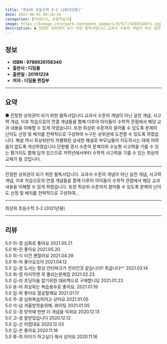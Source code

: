 ```yaml
---
title: "최상위 초등수학 3-2 (2021년용)"
date: 2021-06-01 06:16:34
categories: [국내도서, 초등학습서]
image: https://bimage.interpark.com/goods_image/1/8/9/7/324651897s.jpg
description: ● 진정한 상위권이 되기 위한 필독서입니다.교과서 수준의 개념이 아닌 실전 개념, 사고력 개념, 이후 학습으로의 연결 개념들을 함께 다루어 아이들이 수학적 관점에서 해당 교과 내용을 이해할 수 있게 하였습니다. 또한 최상위 수준까지 끌어줄 수 있도록 문제의 난이도 선정 및 배치를 전략
---
```


## **정보**

- **ISBN : 9788926158340**
- **출판사 : 디딤돌**
- **출판일 : 20191224**
- **저자 : 디딤돌 편집부**

------



## **요약**

●  진정한 상위권이 되기 위한 필독서입니다.교과서 수준의 개념이 아닌 실전 개념, 사고력 개념, 이후 학습으로의 연결 개념들을 함께 다루어 아이들이 수학적 관점에서 해당 교과 내용을 이해할 수 있게 하였습니다. 또한 최상위 수준까지 끌어줄 수 있도록 문제의 난이도 선정 및 배치를 전략적으로 구성하여 누구든 상위권에 도전할 수 있도록 하였습니다. 해설 역시 최상위만의 차별화된 상세한 해설로 부모님들이 지도하시는 데에 어려움이 없도록 개선하였습니다.단원별 경시 수준의 문제지와 수능형 사고력을 기를 수 있는 평가지도 함께 담겨 있으므로 저학년에서부터 수학적 사고력을 기를 수 있는 최상의 교재가 될 것입니다.

------

진정한 상위권이 되기 위한 필독서입니다.
교과서 수준의 개념이 아닌 실전 개념, 사고력 개념, 이후 학습으로의 연결 개념들을 함께 다루어 아이들이 수학적 관점에서 해당 교과 내용을 이해할 수 있게 하였습니다. 
또한 최상위 수준까지 끌어줄 수 있도록 문제의 난이도 선정 및 배치를 전략적으로 구성하여... 

------


최상위 초등수학 3-2 (2021년용) 

------


## **리뷰** 

5.0 이-경 심화로 좋아요 2021.05.21 <br/>5.0 박-진 좋아요  2021.05.20 <br/>5.0 최-식 이건 괜찮아요 2021.04.28 <br/>5.0 하-아 좋아요조아 2021.04.12 <br/>5.0 김-정 도서는 항상 인터파크가 진리인것 같습니다!!
최곱니다^^ 2021.03.14 <br/>5.0 최-영 마지막엔 꼭 풀리는문제집 2021.02.23 <br/>5.0 김-라 초딩아들 잡기위한 대비책으로 구매합니당 2021.01.23 <br/>5.0 윤-아 최상위는 복습용우로 좋아요. 2021.01.19 <br/>5.0 임-희 좋아요 열공할께요 2021.01.17 <br/>5.0 주-경 심화복습하려고 샀어요 2021.01.05 <br/>5.0 석-남 겨울방학을위해..화이팅 2021.01.05 <br/>5.0 오-경 방학때 한번 더 개념을 익혀요 2020.12.13 <br/>5.0 고-경 잘받았습니다 2020.12.12 <br/>5.0 김-선 어렵대요 2020.12.03 <br/>5.0 김-은 좋아요 2020.11.18 <br/>5.0 류-희 아이가 하고싶다 해서 샀어요 2020.11.16 <br/>